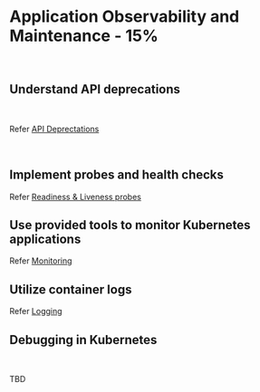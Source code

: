 # Application Observability and Maintenance - 15%

<br />

## Understand API deprecations

<br />

Refer [API Deprectations](../topics/api_deprecations.md)

<br />

## Implement probes and health checks

Refer [Readiness & Liveness probes](../topics/probes.md)

## Use provided tools to monitor Kubernetes applications

Refer [Monitoring](../topics/monitoring.md)

## Utilize container logs

Refer [Logging](../topics/logging.md)

## Debugging in Kubernetes

<br />

TBD

<br />

